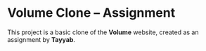 # Volume Clone – Assignment

This project is a basic clone of the **Volume** website, created as an assignment by **Tayyab**.